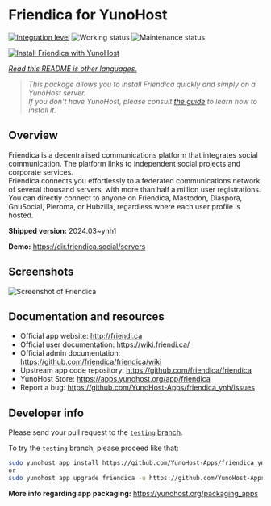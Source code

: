 <!--
N.B.: This README was automatically generated by <https://github.com/YunoHost/apps/tree/master/tools/readme_generator>
It shall NOT be edited by hand.
-->

# Friendica for YunoHost

[![Integration level](https://dash.yunohost.org/integration/friendica.svg)](https://dash.yunohost.org/appci/app/friendica) ![Working status](https://ci-apps.yunohost.org/ci/badges/friendica.status.svg) ![Maintenance status](https://ci-apps.yunohost.org/ci/badges/friendica.maintain.svg)

[![Install Friendica with YunoHost](https://install-app.yunohost.org/install-with-yunohost.svg)](https://install-app.yunohost.org/?app=friendica)

*[Read this README is other languages.](./ALL_README.md)*

> *This package allows you to install Friendica quickly and simply on a YunoHost server.*  
> *If you don't have YunoHost, please consult [the guide](https://yunohost.org/install) to learn how to install it.*

## Overview

Friendica is a decentralised communications platform that integrates social communication. The platform links to independent social projects and corporate services.  
Friendica connects you effortlessly to a federated communications network of several thousand servers, with more than half a million user registrations. You can directly connect to anyone on Friendica, Mastodon, Diaspora, GnuSocial, Pleroma, or Hubzilla, regardless where each user profile is hosted.


**Shipped version:** 2024.03~ynh1

**Demo:** <https://dir.friendica.social/servers>

## Screenshots

![Screenshot of Friendica](./doc/screenshots/friendica-vier-profile.png)

## Documentation and resources

- Official app website: <http://friendi.ca>
- Official user documentation: <https://wiki.friendi.ca/>
- Official admin documentation: <https://github.com/friendica/friendica/wiki>
- Upstream app code repository: <https://github.com/friendica/friendica>
- YunoHost Store: <https://apps.yunohost.org/app/friendica>
- Report a bug: <https://github.com/YunoHost-Apps/friendica_ynh/issues>

## Developer info

Please send your pull request to the [`testing` branch](https://github.com/YunoHost-Apps/friendica_ynh/tree/testing).

To try the `testing` branch, please proceed like that:

```bash
sudo yunohost app install https://github.com/YunoHost-Apps/friendica_ynh/tree/testing --debug
or
sudo yunohost app upgrade friendica -u https://github.com/YunoHost-Apps/friendica_ynh/tree/testing --debug
```

**More info regarding app packaging:** <https://yunohost.org/packaging_apps>
